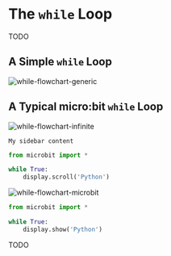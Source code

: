 # The `while` Loop

TODO
## A Simple `while` Loop

![while-flowchart-generic](assets/while-flowchart-generic.png)

## A Typical micro:bit `while` Loop

![while-flowchart-infinite](assets/while-flowchart-infinite.png)


```{sidebar} My sidebar title
My sidebar content
```

```python
from microbit import *

while True:
    display.scroll('Python')
```



![while-flowchart-microbit](assets/while-flowchart-microbit.png)



```python
from microbit import *

while True:
    display.show('Python')
```

TODO